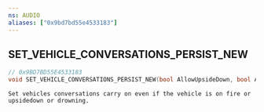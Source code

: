 ```yaml
---
ns: AUDIO
aliases: ["0x9bd7bd55e4533183"]
---
```

## SET_VEHICLE_CONVERSATIONS_PERSIST_NEW

```c
// 0x9BD7BD55E4533183
void SET_VEHICLE_CONVERSATIONS_PERSIST_NEW(bool AllowUpsideDown, bool AllowOnFire, bool AllowDrowning);
```

```
Set vehicles conversations carry on even if the vehicle is on fire or upsidedown or drowning.
```
